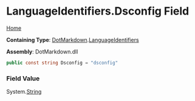 # LanguageIdentifiers\.Dsconfig Field

[Home](../../../README.md)

**Containing Type**: [DotMarkdown](../../README.md)\.[LanguageIdentifiers](../README.md)

**Assembly**: DotMarkdown\.dll

```csharp
public const string Dsconfig = "dsconfig"
```

### Field Value

System\.[String](https://docs.microsoft.com/en-us/dotnet/api/system.string)